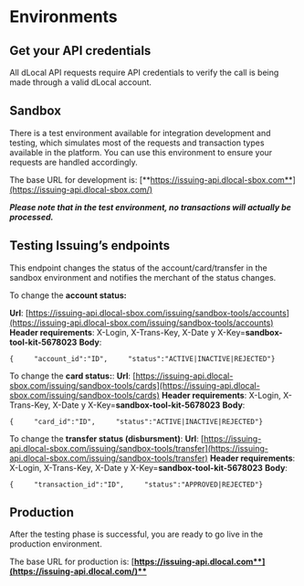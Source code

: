 # Environments

## Get your API credentials  <a id="get-your-api-credentials"></a>

All dLocal API requests require API credentials to verify the call is being made through a valid dLocal account.

## Sandbox <a id="sandbox"></a>

There is a test environment available for integration development and testing, which simulates most of the requests and transaction types available in the platform. You can use this environment to ensure your requests are handled accordingly.

The base URL for development is: [**https://issuing-api.dlocal-sbox.com**](https://issuing-api.dlocal-sbox.com/) **​**

_**Please note that in the test environment, no transactions will actually be processed.**_

## **Testing Issuing’s endpoints** <a id="testing-issuings-endpoints"></a>

This endpoint changes the status of the account/card/transfer in the sandbox environment and notifies the merchant of the status changes.

To change the **account status:**

**Url**: [https://issuing-api.dlocal-sbox.com/issuing/sandbox-tools/accounts](https://issuing-api.dlocal-sbox.com/issuing/sandbox-tools/accounts) **Header requirements**: X-Login, X-Trans-Key, X-Date y X-Key=**sandbox-tool-kit-5678023** **Body**:

```text
{     "account_id":"ID",     "status":"ACTIVE|INACTIVE|REJECTED"}
```

To change the **card status:**: **Url**: [https://issuing-api.dlocal-sbox.com/issuing/sandbox-tools/cards](https://issuing-api.dlocal-sbox.com/issuing/sandbox-tools/cards) **Header requirements**: X-Login, X-Trans-Key, X-Date y X-Key=**sandbox-tool-kit-5678023** **Body**:

```text
{     "card_id":"ID",     "status":"ACTIVE|INACTIVE|REJECTED"}
```

To change the **transfer status \(disbursment\)**: **Url**: [https://issuing-api.dlocal-sbox.com/issuing/sandbox-tools/transfer](https://issuing-api.dlocal-sbox.com/issuing/sandbox-tools/transfer) **Header requirements**: X-Login, X-Trans-Key, X-Date y X-Key=**sandbox-tool-kit-5678023** **Body**:

```text
{     "transaction_id":"ID",     "status":"APPROVED|REJECTED"}
```

## **Production** <a id="production"></a>

After the testing phase is successful, you are ready to go live in the production environment.

The base URL for production is: [**https://issuing-api.dlocal.com**](https://issuing-api.dlocal.com/)**​**

​

